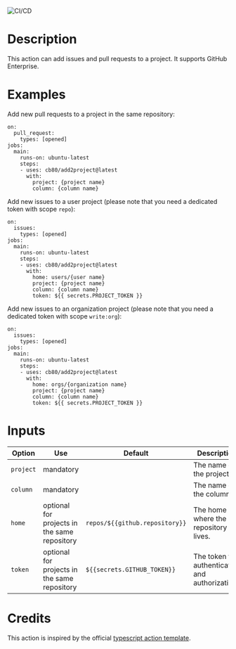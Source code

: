 ![CI/CD](https://github.com/cb80/add2project/workflows/CI/CD/badge.svg)

# Description

This action can add issues and pull requests to a project. It supports GitHub Enterprise.

# Examples

Add new pull requests to a project in the same repository:
```
on:
  pull_request:
    types: [opened]
jobs:
  main:
    runs-on: ubuntu-latest
    steps:
    - uses: cb80/add2project@latest
      with:
        project: {project name}
        column: {column name}
```

Add new issues to a user project (please note that you need a dedicated token
with scope `repo`):
```
on:
  issues:
    types: [opened]
jobs:
  main:
    runs-on: ubuntu-latest
    steps:
    - uses: cb80/add2project@latest
      with:
        home: users/{user name}
        project: {project name}
        column: {column name}
        token: ${{ secrets.PROJECT_TOKEN }}
```

Add new issues to an organization project (please note that you need a dedicated
token with scope `write:org`):
```
on:
  issues:
    types: [opened]
jobs:
  main:
    runs-on: ubuntu-latest
    steps:
    - uses: cb80/add2project@latest
      with:
        home: orgs/{organization name}
        project: {project name}
        column: {column name}
        token: ${{ secrets.PROJECT_TOKEN }}
```

# Inputs

| Option    | Use                                          | Default                        | Description |
|-----------|----------------------------------------------|--------------------------------|-------------|
| `project` | mandatory                                    |                                | The name of the project. |
| `column`  | mandatory                                    |                                | The name of the column. |
| `home`    | optional for projects in the same repository | `repos/${{github.repository}}` | The home where the repository lives. |
| `token`   | optional for projects in the same repository | `${{secrets.GITHUB_TOKEN}}`    | The token for authentication and authorization. |

# Credits

This action is inspired by the official [typescript action template][tstpl].

[tstpl]: https://github.com/actions/typescript-action

